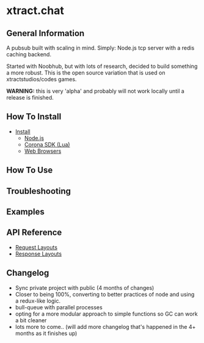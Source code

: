 # xtract.chat


## General Information
A pubsub built with scaling in mind. Simply: Node.js tcp server with a redis caching backend.

Started with Noobhub, but with lots of research, decided to build something a more robust.
This is the open source variation that is used on xtractstudios/codes games.

**WARNING:** this is very 'alpha' and probably will not work locally until a release is finished.  

## How To Install

- [Install]()
  - [Node.js]()
  - [Corona SDK (Lua)]()
  - [Web Browsers]()

## How To Use

## Troubleshooting

## Examples

## API Reference
  - [Request Layouts](./wiki/RequestLayouts.md)
  - [Response Layouts](./wiki/ResponseLayouts.md)
  
## Changelog   
  - Sync private project with public (4 months of changes)
  - Closer to being 100%, converting to better practices of node and using a redux-like logic.
  - bull-queue with parallel processes
  - opting for a more modular approach to simple functions so GC can work a bit cleaner
  - lots more to come.. (will add more changelog that's happened in the 4+ months as it finishes up)
